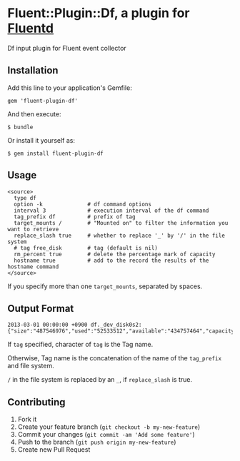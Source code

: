 # Fluent::Plugin::Df, a plugin for [Fluentd](http://fluentd.org)

Df input plugin for Fluent event collector

## Installation

Add this line to your application's Gemfile:

    gem 'fluent-plugin-df'

And then execute:

    $ bundle

Or install it yourself as:

    $ gem install fluent-plugin-df

## Usage

    <source>
      type df
      option -k              # df command options
      interval 3             # execution interval of the df command
      tag_prefix df          # prefix of tag
      target_mounts /        # "Mounted on" to filter the information you want to retrieve
      replace_slash true     # whether to replace '_' by '/' in the file system
      # tag free_disk        # tag (default is nil)
      rm_percent true        # delete the percentage mark of capacity
      hostname true          # add to the record the results of the hostname command
    </source>

  If you specify more than one `target_mounts`, separated by spaces.

## Output Format

    2013-03-01 00:00:00 +0900 df._dev_disk0s2: {"size":"487546976","used":"52533512","available":"434757464","capacity":"11","hostname":"my.local"}

  If `tag` specified, character of `tag` is the Tag name.

  Otherwise, Tag name is the concatenation of the name of the `tag_prefix` and file system.

  `/` in the file system is replaced by an `_`, if `replace_slash` is true.

## Contributing

1. Fork it
2. Create your feature branch (`git checkout -b my-new-feature`)
3. Commit your changes (`git commit -am 'Add some feature'`)
4. Push to the branch (`git push origin my-new-feature`)
5. Create new Pull Request
